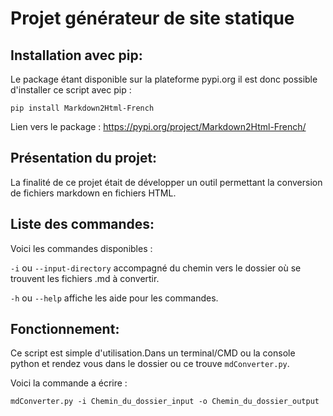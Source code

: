 # Projet générateur de site statique

## Installation avec pip:

Le package étant disponible sur la plateforme pypi.org il est donc possible d'installer ce script avec pip :

    pip install Markdown2Html-French

Lien vers le package : https://pypi.org/project/Markdown2Html-French/

## Présentation du projet:

La finalité de ce projet était de développer un outil permettant la conversion de fichiers markdown en fichiers HTML.

## Liste des commandes:

Voici les commandes disponibles :

`-i` ou `--input-directory` accompagné du chemin vers le dossier où se trouvent les fichiers .md à convertir.

`-h` ou `--help`  affiche les aide pour les commandes.

## Fonctionnement:

Ce script est simple d'utilisation.Dans un terminal/CMD ou la console python et rendez vous dans le dossier ou ce trouve `mdConverter.py`.

Voici la commande a écrire :

    mdConverter.py -i Chemin_du_dossier_input -o Chemin_du_dossier_output
